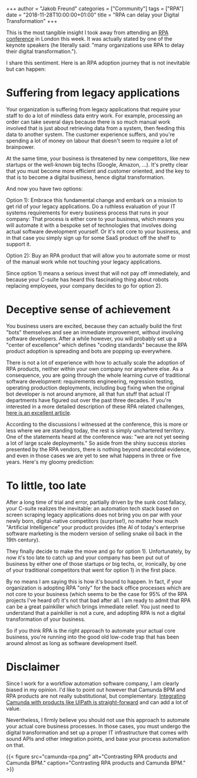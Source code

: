 +++
author = "Jakob Freund"
categories = ["Community"]
tags = ["RPA"]
date = "2018-11-28T10:00:00+01:00"
title = "RPA can delay your Digital Transformation"
+++

This is the most tangible insight I took away from attending an [RPA conference](https://www.rpaandaisummit.com/) in London this week. It was actually stated by one of the keynote speakers (he literally said: "many organizations use RPA to delay their digital transformation.").

I share this sentiment. Here is an RPA adoption journey that is not inevitable but can happen:

<!--more-->

# Suffering from legacy applications

Your organization is suffering from legacy applications that require your staff to do a lot of mindless data entry work. For example, processing an order can take several days because there is so much manual work involved that is just about retrieving data from a system, then feeding this data to another system. The customer experience suffers, and you're spending a lot of money on labour that doesn't seem to require a lot of brainpower. 

At the same time, your business is threatened by new competitors, like new startups or the well-known big techs (Google, Amazon, ...). It's pretty clear that you must become more efficient and customer oriented, and the key to that is to become a digital business, hence digital transformation. 

And now you have two options: 

Option 1): Embrace this fundamental change and embark on a mission to get rid of your legacy applications. Do a ruthless evaluation of your IT systems requirements for every business process that runs in your company: That process is either core to your business, which means you will automate it with a bespoke set of technologies that involves doing actual software development yourself. Or it's not core to your business, and in that case you simply sign up for some SaaS product off the shelf to support it. 

Option 2): Buy an RPA product that will allow you to automate some or most of the manual work while not touching your legacy applications. 

Since option 1) means a serious invest that will not pay off immediately, and because your C-suite has heard this fascinating thing about robots replacing employees, your company decides to go for option 2).

# Deceptive sense of achievement

You business users are excited, because they can actually build the first "bots" themselves and see an immediate improvement, without involving software developers. After a while however, you will probably set up a "center of excellence" which defines "coding standards" because the RPA product adoption is spreading and bots are popping up everywhere. 

There is not a lot of experience with how to actually scale the adoption of RPA products, neither within your own company nor anywhere else. As a consequence, you are going through the whole learning curve of traditional software development: requirements engineering, regression testing, operating production deployments, including bug fixing when the original bot developer is not around anymore, all that fun stuff that actual IT departments have figured out over the past three decades. If you're interested in a more detailed description of these RPA related challenges, [here is an excellent article](https://blog.bernd-ruecker.com/how-to-benefit-from-robotic-process-automation-rpa-9edc04430afa).

According to the discussions I witnessed at the conference, this is more or less where we are standing today, the rest is simply unchartered territory. One of the statements heard at the conference was: "we are not yet seeing a lot of large scale deployments." So aside from the shiny success stories presented by the RPA vendors, there is nothing beyond anecdotal evidence, and even in those cases we are yet to see what happens in three or five years. Here's my gloomy prediction: 

# To little, too late

After a long time of trial and error, partially driven by the sunk cost fallacy, your C-suite realizes the inevitable: an automation tech stack based on screen scraping legacy applications does not bring you on par with your newly born, digital-native competitors (surprise!), no matter how much "Artificial Intelligence" your product provides (the AI of today's enterprise software marketing is the modern version of selling snake oil back in the 19th century). 

They finally decide to make the move and go for option 1). Unfortunately, by now it's too late to catch up and your company has been put out of business by either one of those startups or big techs, or, ironically, by one of your traditional competitors that went for option 1) in the first place. 

By no means I am saying this is how it's bound to happen. In fact, if your organization is adopting RPA "only" for the back office processes which are not core to your business (which seems to be the case for 95% of the RPA projects I've heard of) it's not that bad after all. I am ready to admit that RPA can be a great painkiller which brings immediate relief. You just need to understand that a painkiller is not a cure, and adopting RPA is not a digital transformation of your business. 

So if you think RPA is the right approach to automate your actual core business, you're running into the good old low-code trap that has been around almost as long as software development itself. 

# Disclaimer

Since I work for a workflow automation software company, I am clearly biased in my opinion. I'd like to point out however that Camunda BPM and RPA products are not really substitutional, but complementary. [Integrating Camunda with products like UIPath is straight-forward](https://blog.camunda.com/post/2018/08/integrating-uipath-rpa-with-camunda/) and can add a lot of value. 

Nevertheless, I firmly believe you should not use this approach to automate your actual core business processes. In those cases, you must undergo the digital transformation and set up a proper IT infrastructure that comes with sound APIs and other integration points, and base your process automation on that. 

{{< figure src="camunda-rpa.png" alt="Contrasting RPA products and Camunda BPM." caption="Contrasting RPA products and Camunda BPM." >}}

